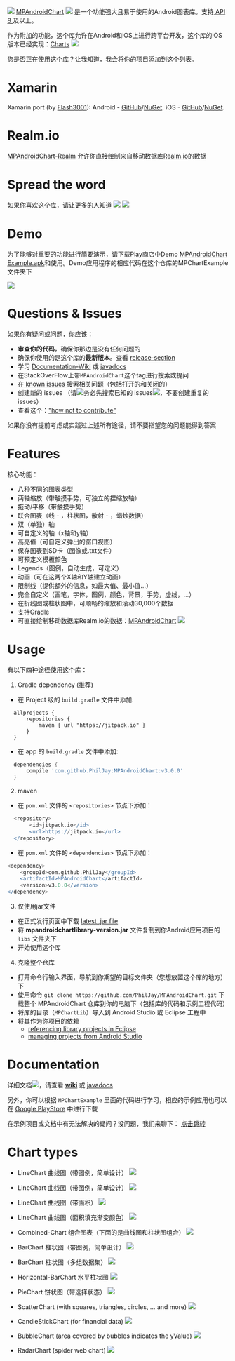 ![](https://camo.githubusercontent.com/b4854180e5d01005bf22e7f97b0ca4b9d514c03a/68747470733a2f2f7261772e6769746875622e636f6d2f5068696c4a61792f4d5043686172742f6d61737465722f64657369676e2f666561747572655f677261706869632e706e67)
[MPAndroidChart](https://github.com/PhilJay/MPAndroidChart) ![](https://assets-cdn.github.com/images/icons/emoji/unicode/26a1.png) 是一个功能强大且易于使用的Android图表库。支持[ API 8 ](https://developer.android.com/guide/topics/manifest/uses-sdk-element.html#ApiLevels)及以上。

作为附加的功能，这个库允许在Android和iOS上进行跨平台开发，这个库的iOS版本已经实现：[Charts](https://github.com/danielgindi/Charts) ![](https://assets-cdn.github.com/images/icons/emoji/unicode/26a1.png)

您是否正在使用这个库？让我知道，我会将你的项目添加到这个[列表](https://github.com/PhilJay/MPAndroidChart/wiki/References)。

# Xamarin
Xamarin port (by [Flash3001](https://github.com/Flash3001)): Android - [GitHub](https://github.com/Flash3001/MPAndroidChart.Xamarin)/[NuGet](https://www.nuget.org/packages/MPAndroidChart/). iOS - [GitHub](https://github.com/Flash3001/iOSCharts.Xamarin)/[NuGet](https://www.nuget.org/packages/iOSCharts/).

# Realm.io
[MPAndroidChart-Realm](https://github.com/PhilJay/MPAndroidChart-Realm) 允许你直接绘制来自移动数据库[Realm.io](https://realm.io/)的数据

# Spread the word
如果你喜欢这个库，请让更多的人知道 ![](https://assets-cdn.github.com/images/icons/emoji/unicode/1f495.png) ![](https://assets-cdn.github.com/images/icons/emoji/unicode/1f495.png)

# Demo
为了能够对重要的功能进行简要演示，请下载Play商店中Demo [MPAndroidChart Example.apk](https://play.google.com/store/apps/details?id=com.xxmassdeveloper.mpchartexample)和使用。Demo应用程序的相应代码在这个仓库的MPChartExample文件夹下

![](https://github.com/zhuanghongji/MPAndroidChart/blob/master/image/MPAndroidChart-Demo.gif?raw=true)

# Questions & Issues
如果你有疑问或问题，你应该：
* **审查你的代码**，确保你那边是没有任何问题的
* 确保你使用的是这个库的**最新版本**。查看 [release-section](https://github.com/PhilJay/MPAndroidChart/releases)
* 学习 [Documentation-Wiki](https://github.com/PhilJay/MPAndroidChart/wiki) 或 [javadocs](https://jitpack.io/com/github/PhilJay/MPAndroidChart/v3.0.0/javadoc/)
* 在StackOverFlow上带`MPAndroidChart`这个tag进行搜索或提问
* 在[ known issues ](https://github.com/PhilJay/MPAndroidChart/issues) 搜索相关问题（包括打开的和关闭的）
* 创建新的 issues （请![](https://assets-cdn.github.com/images/icons/emoji/unicode/1f525.png)务必先搜索已知的 issues![](https://assets-cdn.github.com/images/icons/emoji/unicode/1f525.png)，不要创建重复的 issues）
* 查看这个：["how not to contribute"](https://github.com/PhilJay/MPAndroidChart/wiki/How-not-to-contribute)

如果你没有提前考虑或实践过上述所有途径，请不要指望您的问题能得到答案

# Features
核心功能：
* 八种不同的图表类型
* 两轴缩放（带触摸手势，可独立的捏缩放轴）
* 拖动/平移（带触摸手势）
* 联合图表（线 - ，柱状图，散射 - ，蜡烛数据）
* 双（单独）轴
* 可自定义的轴（x轴和y轴）
* 高亮值（可自定义弹出的窗口视图）
* 保存图表到SD卡（图像或.txt文件）
* 可预定义模板颜色
* Legends（图例，自动生成，可定义）
* 动画（可在这两个X轴和Y轴建立动画）
* 限制线（提供额外的信息，如最大值、最小值...）
* 完全自定义（画笔，字体，图例，颜色，背景，手势，虚线，...）
* 在折线图或柱状图中，可顺畅的缩放和滚动30,000个数据
* 支持Gradle
* 可直接绘制移动数据库Realm.io的数据：[MPAndroidChart](https://github.com/PhilJay/MPAndroidChart-Realm) ![](https://assets-cdn.github.com/images/icons/emoji/unicode/26a1.png)

# Usage
有以下四种途径使用这个库：
1. Gradle dependency (推荐)
 * 在 Project 级的 `build.gradle` 文件中添加:
```Gradle
  allprojects {
      repositories {
          maven { url "https://jitpack.io" }
      }
  }
```
 * 在 app 的 `build.gradle` 文件中添加:
```gradle
  dependencies {
      compile 'com.github.PhilJay:MPAndroidChart:v3.0.0'
  }
```
2. maven
 * 在 `pom.xml` 文件的 `<repositories>` 节点下添加：
```gradle
  <repository>
       <id>jitpack.io</id>
       <url>https://jitpack.io</url>
  </repository>
```
 * 在 `pom.xml` 文件的 `<dependencies>` 节点下添加：
```gradle
<dependency>
    <groupId>com.github.PhilJay</groupId>
    <artifactId>MPAndroidChart</artifactId>
    <version>v3.0.0</version>
</dependency>
```

3. 仅使用jar文件
 * 在正式发行页面中下载 [latest .jar file](https://github.com/PhilJay/MPAndroidChart/releases)
 * 将 **mpandroidchartlibrary-version.jar** 文件复制到你Android应用项目的 `libs` 文件夹下
 * 开始使用这个库

4. 克隆整个仓库
 * 打开命令行输入界面，导航到你期望的目标文件夹（您想放置这个库的地方）下
 * 使用命令 `git clone https://github.com/PhilJay/MPAndroidChart.git` 下载整个 MPAndroidChart 仓库到你的电脑下（包括库的代码和示例工程代码）
 * 将库的目录（`MPChartLib`）导入到 Android Studio 或 Eclipse 工程中
 * 将其作为你项目的依赖
    * [referencing library projects in Eclipse](http://developer.android.com/tools/projects/projects-eclipse.html#ReferencingLibraryProject)
    * [managing projects from Android Studio](https://developer.android.com/sdk/installing/create-project.html)

# Documentation
详细文档![](https://assets-cdn.github.com/images/icons/emoji/unicode/1f4d4.png)，请查看 **[wiki](https://github.com/PhilJay/MPAndroidChart/wiki)** 或 [javadocs]()

另外，你可以根据 `MPChartExample` 里面的代码进行学习，相应的示例应用也可以在 [Google PlayStore](https://play.google.com/store/apps/details?id=com.xxmassdeveloper.mpchartexample) 中进行下载

在示例项目或文档中有无法解决的疑问？没问题，我们来聊下： [点击跳转](https://gitter.im/PhilJay/MPAndroidChart?utm_source=badge&utm_medium=badge&utm_campaign=pr-badge&utm_content=body_badge)

# Chart types

* LineChart 曲线图（带图例，简单设计）
![](https://camo.githubusercontent.com/a9eaa5fc7fb6c1e70b22acd09385055e0f5c4fe7/68747470733a2f2f7261772e6769746875622e636f6d2f5068696c4a61792f4d5043686172742f6d61737465722f73637265656e73686f74732f73696d706c6564657369676e5f6c696e656368617274342e706e67)

* LineChart 曲线图（带图例，简单设计）
![](https://camo.githubusercontent.com/8c1c9cf68af994a1e17690834603c450638cc62c/68747470733a2f2f7261772e6769746875622e636f6d2f5068696c4a61792f4d5043686172742f6d61737465722f73637265656e73686f74732f73696d706c6564657369676e5f6c696e656368617274332e706e67)

* LineChart 曲线图（带面积）
![](https://camo.githubusercontent.com/4e85ee91169c2ad5dc500b3b415a0c974766615d/68747470733a2f2f7261772e6769746875622e636f6d2f5068696c4a61792f4d5043686172742f6d61737465722f73637265656e73686f74732f63756269636c696e6563686172742e706e67)

* LineChart 曲线图（面积填充渐变颜色）
![](https://camo.githubusercontent.com/e9f3408cc22c2896a897e9ed92a2fd2cbcf40493/68747470733a2f2f7261772e6769746875622e636f6d2f5068696c4a61792f4d50416e64726f696443686172742f6d61737465722f73637265656e73686f74732f6c696e655f63686172745f6772616469656e742e706e67)

* Combined-Chart 组合图表（下面的是曲线图和柱状图组合）
![](https://camo.githubusercontent.com/e29d8d3316203700965cc6cc56e67b779f2845bb/68747470733a2f2f7261772e6769746875622e636f6d2f5068696c4a61792f4d5043686172742f6d61737465722f73637265656e73686f74732f636f6d62696e65645f63686172742e706e67)

* BarChart 柱状图（带图例，简单设计）
![](https://camo.githubusercontent.com/78b4bc4e50e151970961daf56e81c4c0db72d27c/68747470733a2f2f7261772e6769746875622e636f6d2f5068696c4a61792f4d5043686172742f6d61737465722f73637265656e73686f74732f73696d706c6564657369676e5f6261726368617274332e706e67)

* BarChart 柱状图（多组数据集）
![](https://camo.githubusercontent.com/4bf136c2fd25bcbeac0bcf363bc8f48dae0651fc/68747470733a2f2f7261772e6769746875622e636f6d2f5068696c4a61792f4d5043686172742f6d61737465722f73637265656e73686f74732f67726f7570656462617263686172742e706e67)

* Horizontal-BarChart 水平柱状图
![](https://camo.githubusercontent.com/2ec281e0ac3013076bff1c3ac00d8d6de372d7a4/68747470733a2f2f7261772e6769746875622e636f6d2f5068696c4a61792f4d5043686172742f6d61737465722f73637265656e73686f74732f686f72697a6f6e74616c5f62617263686172742e706e67)

* PieChart 饼状图（带选择状态）
![](https://camo.githubusercontent.com/7e8a4a3c938c21d032d44d999edd781b6e146f2a/68747470733a2f2f7261772e6769746875622e636f6d2f5068696c4a61792f4d50416e64726f696443686172742f6d61737465722f73637265656e73686f74732f73696d706c6564657369676e5f7069656368617274312e706e67)

* ScatterChart (with squares, triangles, circles, ... and more)
![](https://camo.githubusercontent.com/6b254aa699df7f9464967009129c3017de721b77/68747470733a2f2f7261772e6769746875622e636f6d2f5068696c4a61792f4d50416e64726f696443686172742f6d61737465722f73637265656e73686f74732f7363617474657263686172742e706e67)

* CandleStickChart (for financial data)
![](https://camo.githubusercontent.com/6dbee4e35fde8691e5ac29417583dc8e16608895/68747470733a2f2f7261772e6769746875622e636f6d2f5068696c4a61792f4d50416e64726f696443686172742f6d61737465722f73637265656e73686f74732f63616e646c65737469636b63686172742e706e67)

* BubbleChart (area covered by bubbles indicates the yValue)
![](https://camo.githubusercontent.com/6704c21e680e831c3c07d0bebf2676f5e99a3d41/68747470733a2f2f7261772e6769746875622e636f6d2f5068696c4a61792f4d50416e64726f696443686172742f6d61737465722f73637265656e73686f74732f627562626c6563686172742e706e67)

* RadarChart (spider web chart)
![](https://camo.githubusercontent.com/782ded242133f98db56004fc94401570b8749620/68747470733a2f2f7261772e6769746875622e636f6d2f5068696c4a61792f4d50416e64726f696443686172742f6d61737465722f73637265656e73686f74732f726164617263686172742e706e67)
